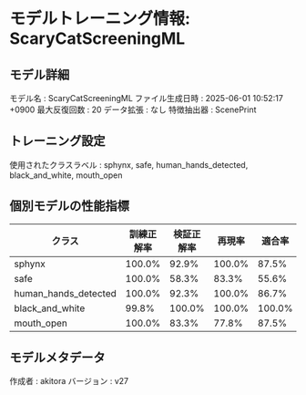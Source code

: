# モデルトレーニング情報: ScaryCatScreeningML

## モデル詳細
モデル名           : ScaryCatScreeningML
ファイル生成日時   : 2025-06-01 10:52:17 +0900
最大反復回数     : 20
データ拡張       : なし
特徴抽出器       : ScenePrint

## トレーニング設定
使用されたクラスラベル : sphynx, safe, human_hands_detected, black_and_white, mouth_open

## 個別モデルの性能指標
| クラス | 訓練正解率 | 検証正解率 | 再現率 | 適合率 | F1スコア |
|--------|------------|------------|--------|--------|----------|
| sphynx | 100.0% | 92.9% | 100.0% | 87.5% | 0.933 |
| safe | 100.0% | 58.3% | 83.3% | 55.6% | 0.667 |
| human_hands_detected | 100.0% | 92.3% | 100.0% | 86.7% | 0.929 |
| black_and_white | 99.8% | 100.0% | 100.0% | 100.0% | 1.000 |
| mouth_open | 100.0% | 83.3% | 77.8% | 87.5% | 0.824 |

## モデルメタデータ
作成者            : akitora
バージョン          : v27